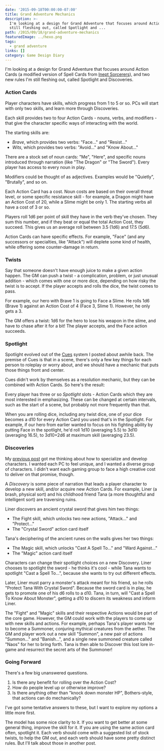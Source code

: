 ```yaml
---
date: '2015-09-18T00:00:00-07:00'
title: Grand Adventure Mechanics
description: >-
  I'm looking at a design for Grand Adventure that focuses around Action Cards (a modified version of Spell Cards from [Inept Sorcerers]), and two new rules I'm
  still fleshing out, called Spotlight and ...
path: /2015/09/18/grand-adventure-mechanics
featuredImage: ../hexo.png
tags:
  - grand adventure
links: []
category: Game Design Diary
---
```


I'm looking at a design for Grand Adventure that focuses around
Action Cards (a modified version of Spell Cards from [Inept Sorcerers]),
and two new rules I'm still fleshing out, called Spotlight
and Discoveries.

<!-- more -->

### Action Cards

Player characters have skills, which progress from 1 to 5 or so.
PCs will start with only two skills, and learn more through Discoveries.

Each skill provides two to four Action Cards - nouns, verbs, and modifiers -
that give the character specific ways of interacting with the world.

The starting skills are:

* *Brave*, which provides two verbs: "Face..." and "Resist..."
* *Wits*, which provides two verbs: "Avoid..." and "Know About..."

There are a stock set of noun cards: "Me", "Here", and specific
nouns introduced through narration (like "The Dragon" or "The Sword").
Every player has access to every noun in play.

Modifiers could be thought of as adjectives. Examples would be
"Quietly", "Brutally", and so on.

Each Action Card has a cost. Noun costs are based on their overall threat
level, or some specific resistance skill - for example, a Dragon might
have an Action Cost of 20, while a Slime might be only 1.
The starting verbs all have a cost of 3 or so.

Players roll 1d6 per point of skill they have in the verb they've chosen.
They sum this number, and if they beat or equal the total Action Cost,
they succeed. This gives us an average roll between 3.5 (1d6) and
17.5 (5d6).

Action Cards can have specific effects.
For example, "Face" (and any successors or specialties, like "Attack")
will deplete some kind of health, while offering some counter-damage
in return.

### Twists

Say that someone doesn't have enough juice to make a given action
happen. The GM can push a twist - a complication, problem, or just
unusual addition - which comes with one or more dice, depending on
how risky the twist is to accept. If the player accepts and rolls
the dice, the twist comes to pass.

For example, our hero with Brave 1 is going to Face a Slime. He rolls
1d6 (Brave 1) against an Action Cost of 4 (Face 3, Slime 1). However,
he only gets a 3.

The GM offers a twist: 1d6 for the hero to lose his weapon in the slime,
and have to chase after it for a bit! The player accepts, and the Face
action succeeds.

### Spotlight

Spotlight evolved out of the [Cues] system I posted about awhile back.
The premise of Cues is that in a scene, there's only a few key things
for each person to roleplay or worry about, and we should have a mechanic
that puts those things front and center.

Cues didn't work by themselves as a resolution mechanic, but they can
be combined with Action Cards. So here's the result:

Every player has three or so *Spotlight* slots - Action Cards which they are
most interested in emphasizing. These can be changed at certain
intervals, such as the start of a scene, but probably not more frequently
than that.

When you are rolling dice, including any twist dice, one of your dice becomes
a d10 for every Action Card you used that's in the Spotlight.
For example, if our hero from earlier wanted to focus on his fighting ability
by putting Face in the spotlight, he'd roll 1d10 (averaging 5.5)
to 3d10 (averaging 16.5), to 3d10+2d6 at maximum skill (averaging 23.5).

### Discoveries

My [previous post](/2015/08/22/grand-adventure/) got me thinking
about how to specialize and develop characters.
I wanted each PC to feel unique, and I wanted a diverse group of characters.
I didn't want each gaming group to face a high creative cost to deliver
on that promise, though.

A *Discovery* is some piece of narration that leads a player character
to develop a new skill, and/or acquire new Action Cards.
For example, Liner (a brash, physical sort) and his childhood friend
Tana (a more thoughtful and intelligent sort) are traversing ruins.

Liner discovers an ancient crystal sword that gives him two things:

* The Fight skill, which unlocks two new actions, "Attack..." and "Protect..."
* The "Crystal Sword" action card itself

Tana's deciphering of the ancient runes on the walls gives her two things:

* The Magic skill, which unlocks "Cast A Spell To..." and "Ward Against..."
* The "Magic" action card itself

Characters can change their spotlight choices on a new Discovery.
Liner chooses to spotlight the sword - he thinks it's cool - while
Tana wants to spotlight "Cast a Spell To...", because she wants to
try out different effects.

Later, Liner must parry a monster's attack meant for his friend, so he rolls
"Protect Tana With Crystal Sword". Because the sword card is in play,
he gets to promote one of his d6 rolls to a d10. Tana, in turn,
will "Cast a Spell To Know About Monster", getting a d10 to
discern its weakness and inform Liner.

The "Fight" and "Magic" skills and their respective Actions would be
part of the core game. However, the GM could work with the players
to come up with new skills and actions. For example, perhaps Tana's player
wants her to become a Summoner, conjuring mythical creatures from the aether.
The GM and player work out a new skill "Summon", a new pair of
actions "Summon..." and "Banish...", and a single new summoned
creature called "Naos" for her to bring forth. Tana is then
able to Discover this lost lore in-game and resurrect the secret
arts of the Summoner!

### Going Forward

There's a few big unanswered questions.

1. Is there any benefit for rolling over the Action Cost?
2. How do people level up or otherwise improve?
3. Is there anything other than "knock down monster HP", Bothers-style, that actions can do mechanically?

I've got some tentative answers to these, but I want to explore my
options a little more first.

The model has some nice clarity to it.
If you want to get better at some general thing, improve the skill for it.
If you are using the same action card often, spotlight it.
Each verb should come with a suggested list of stock twists,
to help the GM out, and each verb should have some pretty
distinct rules. But I'll talk about those in another post.

[Cues]: /2015/07/06/cues/
[Inept Sorcerers]: https://astralfrontier.itch.io/inept-sorcerers
